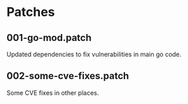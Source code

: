 # Patches

## 001-go-mod.patch

Updated dependencies to fix vulnerabilities in main go code.

## 002-some-cve-fixes.patch

Some CVE fixes in other places.

